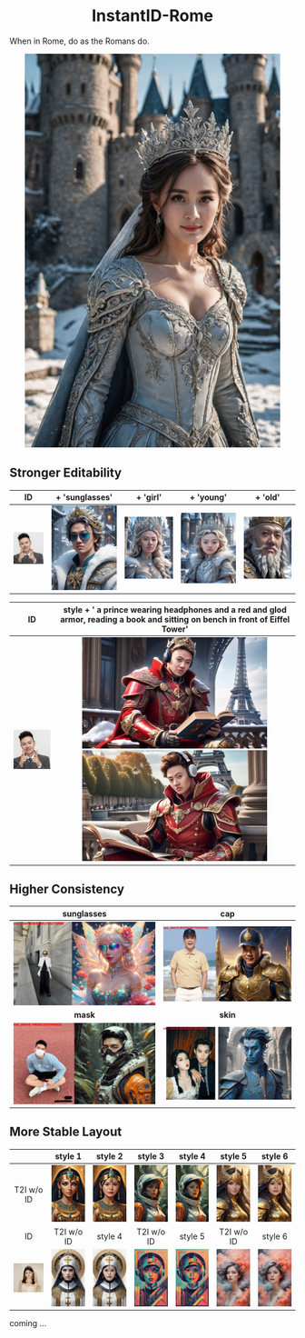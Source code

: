 <div align="center">
<h1>InstantID-Rome</h1>
</div>

When in Rome, do as the Romans do.


<div align="center">
<img src="./data/res_yangmi.jpg" width = "450" />
</div>



## Stronger Editability
| ID | + 'sunglasses' | + 'girl' | + 'young' | + 'old' | 
|:-------------------------:|:-------------------------:|:-------------------------:|:-------------------------:|:-------------------------:|
<img src="./data/my.png" width = "100" /> | <img src="./data/my_sunglasses.jpg" width = "150" /> | <img src="./data/my_girl.jpg" width = "150" /> | <img src="./data/my_young.jpg" width = "150" /> | <img src="./data/my_old.jpg" width = "150" />



| ID | style + ' a prince wearing headphones and a red and glod armor, reading a book and sitting on bench in front of Eiffel Tower'  |
|:-------------------------:|:-------------------------:|
<img src="./data/my.png" width = "134" /> | <img src="./data/my_longprompt_1.jpg" width = "326" />  <img src="./data/my_longprompt_2.jpg" width = "326" /> 


## Higher Consistency
| sunglasses | cap |
|:-------------------------:|:-------------------------:|
<img src="./data/fe342e172f4f79f0f18e0cfecbf86de27a6058e329240b4bfdb73fb5.jpg" width = "425" /> | <img src="./data/2b008e52c4a66093b4aa7697a38e7ab6b21a898dcb43dd75a088d6a6.jpg" width = "425" />
| **mask** | **skin** |
<img src="./data/829d06193e5334e1036e1dd5a41b510848ef52225c49b2c7463e7215.jpg" width = "425" /> | <img src="./data/e1f454de3bfb8ece436cb4084837c0f8e1287b111f2819dd37ca9f92.jpg" width = "425" />


## More Stable Layout
|| style 1 | style 2 | style 3 | style 4 | style 5 | style 6 |
|:-------------------------:|:-------------------------:|:-------------------------:|:-------------------------:|:-------------------------:|:-------------------------:|:-------------------------:|
T2I w/o ID |<img src="./data/t2i_1_raw.jpg" width = "100" /> |<img src="./data/t2i_1_id.jpg" width = "100" /> |<img src="./data/t2i_2_raw.jpg" width = "100" /> |<img src="./data/t2i_2_id.jpg" width = "100" /> |<img src="./data/t2i_3_raw.jpg" width = "100" /> |<img src="./data/t2i_3_id.jpg" width = "100" /> |
 ID | T2I w/o ID | style 4 | T2I w/o ID | style 5 | T2I w/o ID | style 6 |
<img src="./data/djy.png" width = "100" /> | <img src="./data/t2i_4_raw.jpg" width = "100" /> |<img src="./data/t2i_4_id.jpg" width = "100" /> |<img src="./data/t2i_5_raw.jpg" width = "100" /> |<img src="./data/t2i_5_id.jpg" width = "100" /> |<img src="./data/t2i_6_raw.jpg" width = "100" /> |<img src="./data/t2i_6_id.jpg" width = "100" /> |


coming ...
